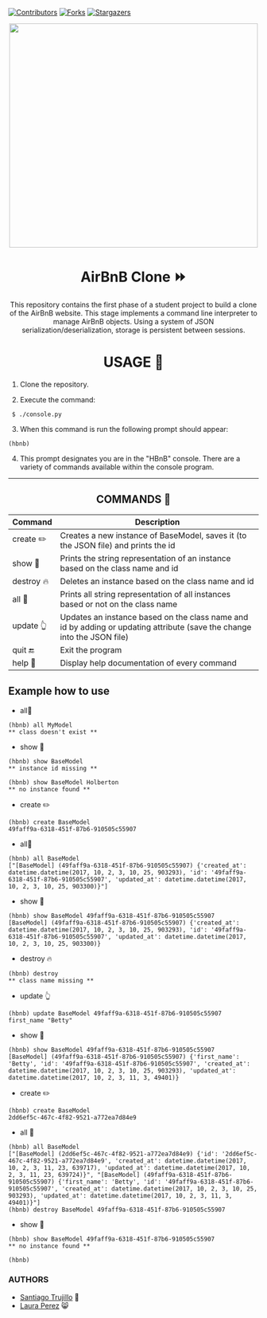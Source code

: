 [![Contributors][contributors-shield]][contributors-url]
[![Forks][forks-shield]][forks-url]
[![Stargazers][stars-shield]][stars-url]

<div align="center"><img src="images/gif2.gif" width="500" height="450"/>

# AirBnB Clone :fast_forward:

This repository contains the first phase of a student project to build a clone of the AirBnB website. This stage implements a command line interpreter to manage AirBnB objects. Using a system of JSON serialization/deserialization, storage is persistent between sessions.

# USAGE :link:

</div>

1. Clone the repository.
   
2. Execute the command:

````
 $ ./console.py
````
3. When this command is run the following prompt should appear:
 
````
(hbnb)
````
4. This prompt designates you are in the "HBnB" console. There are a variety of commands available within the console program.

---
<div align="center">

## COMMANDS  :open_file_folder:

</div>

| Command             | Description                                                                                                             |
| ------------------- | ----------------------------------------------------------------------------------------------------------------------- |
| create :pencil2:    | Creates a new instance of BaseModel, saves it (to the JSON file) and prints the id                                      |
| show :eyes:         | Prints the string representation of an instance based on the class name and id                                          |
| destroy :fire:      | Deletes an instance based on the class name and id                                                                      |
| all :crystal_ball:  | Prints all string representation of all instances based or not on the class name                                        |
| update :point_up_2: | Updates an instance based on the class name and id by adding or updating attribute (save the change into the JSON file) |
| quit :end:          | Exit the program                                                                                                        |
| help :shell:        | Display help documentation of every command                                                                             |
	
## Example how to use

- all:crystal_ball:
```
(hbnb) all MyModel
** class doesn't exist **
```
- show :eyes:
````
(hbnb) show BaseModel 
** instance id missing **
````
````
(hbnb) show BaseModel Holberton
** no instance found **
````
- create :pencil2:
````
(hbnb) create BaseModel
49faff9a-6318-451f-87b6-910505c55907
````
- all:crystal_ball:
````
(hbnb) all BaseModel
["[BaseModel] (49faff9a-6318-451f-87b6-910505c55907) {'created_at': datetime.datetime(2017, 10, 2, 3, 10, 25, 903293), 'id': '49faff9a-6318-451f-87b6-910505c55907', 'updated_at': datetime.datetime(2017, 10, 2, 3, 10, 25, 903300)}"]
````
- show :eyes:
````
(hbnb) show BaseModel 49faff9a-6318-451f-87b6-910505c55907
[BaseModel] (49faff9a-6318-451f-87b6-910505c55907) {'created_at': datetime.datetime(2017, 10, 2, 3, 10, 25, 903293), 'id': '49faff9a-6318-451f-87b6-910505c55907', 'updated_at': datetime.datetime(2017, 10, 2, 3, 10, 25, 903300)}
````
- destroy :fire:
````
(hbnb) destroy
** class name missing **
````
- update :point_up_2:
````
(hbnb) update BaseModel 49faff9a-6318-451f-87b6-910505c55907 first_name "Betty"
````
- show :eyes:
````
(hbnb) show BaseModel 49faff9a-6318-451f-87b6-910505c55907
[BaseModel] (49faff9a-6318-451f-87b6-910505c55907) {'first_name': 'Betty', 'id': '49faff9a-6318-451f-87b6-910505c55907', 'created_at': datetime.datetime(2017, 10, 2, 3, 10, 25, 903293), 'updated_at': datetime.datetime(2017, 10, 2, 3, 11, 3, 49401)}
````
- create :pencil2:
````
(hbnb) create BaseModel
2dd6ef5c-467c-4f82-9521-a772ea7d84e9
````
- all :crystal_ball:
````
(hbnb) all BaseModel
["[BaseModel] (2dd6ef5c-467c-4f82-9521-a772ea7d84e9) {'id': '2dd6ef5c-467c-4f82-9521-a772ea7d84e9', 'created_at': datetime.datetime(2017, 10, 2, 3, 11, 23, 639717), 'updated_at': datetime.datetime(2017, 10, 2, 3, 11, 23, 639724)}", "[BaseModel] (49faff9a-6318-451f-87b6-910505c55907) {'first_name': 'Betty', 'id': '49faff9a-6318-451f-87b6-910505c55907', 'created_at': datetime.datetime(2017, 10, 2, 3, 10, 25, 903293), 'updated_at': datetime.datetime(2017, 10, 2, 3, 11, 3, 49401)}"]
(hbnb) destroy BaseModel 49faff9a-6318-451f-87b6-910505c55907
````
- show :eyes:
````
(hbnb) show BaseModel 49faff9a-6318-451f-87b6-910505c55907
** no instance found **
````

```
(hbnb) 
```

### AUTHORS 
* [Santiago Trujillo](https://github.com/thiago1623) :guitar:
* [Laura Perez](https://github.com/lperezcas16) :smile_cat:

[contributors-shield]: https://img.shields.io/github/contributors/thiago1623/AirBnB_clone?style=flat-square
[contributors-url]: https://github.com/thiago1623/AirBnB_clone/graphs/contributors
[forks-shield]: https://img.shields.io/github/forks/thiago1623/AirBnB_clone.svg?style=flat-square
[forks-url]: https://github.com/thiago1623/AirBnB_clone/network/members
[stars-shield]: https://img.shields.io/github/stars/thiago1623/AirBnB_clone.svg?style=flat-square
[stars-url]: https://github.com/thiago1623/AirBnB_clone/stargazers
[issues-shield]: https://img.shields.io/github/issues/thiago1623/AirBnB_clone?style=flat-square
